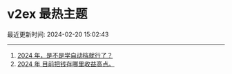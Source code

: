 # v2ex 最热主题

最近更新时间: 2024-02-20 15:02:43

--- 
1. [2024 年，是不是学自动档就行了？](https://www.v2ex.com/t/1016734) 
2. [2024 年 目前把钱存哪里收益高点。](https://www.v2ex.com/t/1016722) 
